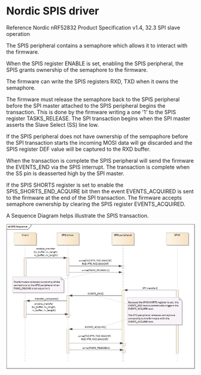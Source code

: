 Nordic SPIS driver
==================

Reference Nordic nRF52832 Product Specification v1.4, 32.3 SPI slave operation

The SPIS peripheral contains a semaphore which allows it to interact with
the firmware.

When the SPIS register ENABLE is set, enabling the SPIS peripheral,
the SPIS grants ownership of the semaphore to the firmware.

The firmware can write the SPIS registers RXD, TXD when it owns the semaphore.

The firmware must release the semaphore back to the SPIS peripheral before the
SPI master attached to the SPIS peripheral begins the transaction. This is done
by the firmware writing a one '1' to the SPIS register TASKS_RELEASE.
The SPI transaction begins when the SPI master asserts the Slave Select (SS)
line low.

If the SPIS peripheral does not have ownership of the sempaphore before the
SPI transaction starts the incoming MOSI data will ge discarded and the SPIS
register DEF value will be captured to the RXD buffer.

When the transaction is complete the SPIS peripheral will send the firmware the
EVENTS_END via the SPIS interrupt. The transaction is complete when the SS pin
is deasserted high by the SPI master.

If the SPIS SHORTS register is set to enable the SPIS_SHORTS_END_ACQUIRE bit
then the event EVENTS_ACQUIRED is sent to the firmware at the end of the SPI
transaction. The firmware accepts semaphore ownership by clearing the
SPIS register EVENTS_ACQUIRED.

A Sequence Diagram helps illustrate the SPIS transaction.

![SPIS sequence diagram](./SPIS_Sequence.png)
